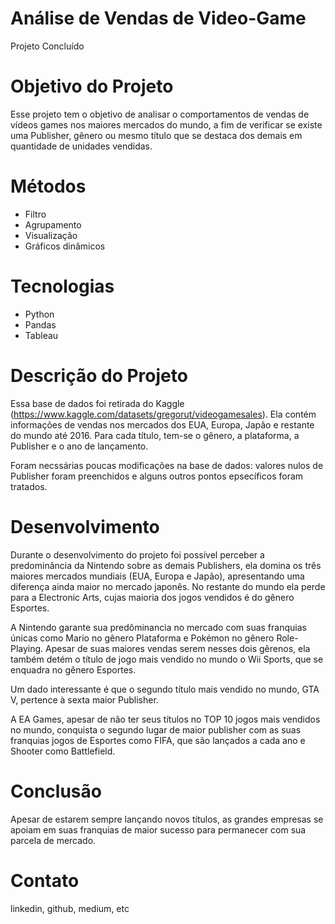 # Análise de Vendas de Video-Game

  Projeto Concluído
# Objetivo do Projeto

  Esse projeto tem o objetivo de analisar o comportamentos de vendas de vídeos games nos maiores mercados do mundo, a fim de verificar se existe uma Publisher, gênero ou mesmo título que se destaca dos demais em quantidade de unidades vendidas.
# Métodos

  - Filtro
  - Agrupamento
  - Visualização
  - Gráficos dinâmicos
# Tecnologias 

  - Python
  - Pandas
  - Tableau
# Descrição do Projeto

  Essa base de dados foi retirada do Kaggle (https://www.kaggle.com/datasets/gregorut/videogamesales). Ela contém informações de vendas nos mercados dos EUA, Europa, Japão e restante do mundo até 2016. Para cada título, tem-se o gênero, a plataforma, a Publisher e o ano de lançamento.

  Foram necssárias poucas modificações na base de dados: valores nulos de Publisher foram preenchidos e alguns outros pontos epsecíficos foram tratados.

# Desenvolvimento
  
  Durante o desenvolvimento do projeto foi possível perceber a predominância da Nintendo sobre as demais Publishers, ela domina os três maiores mercados mundiais (EUA, Europa e Japão), apresentando uma diferença ainda maior no mercado japonês. No restante do mundo ela perde para a Electronic Arts, cujas maioria dos jogos vendidos é do gênero Esportes.

  A Nintendo garante sua predôminancia no mercado com suas franquias únicas como Mario no gênero Plataforma e Pokémon no gênero Role-Playing. Apesar de suas maiores vendas serem nesses dois gêrenos, ela também detém o título de jogo mais vendido no mundo o Wii Sports, que se enquadra no gênero Esportes. 

  Um dado interessante é que o segundo título mais vendido no mundo, GTA V, pertence à sexta maior Publisher.

  A EA Games, apesar de não ter seus títulos no TOP 10 jogos mais vendidos no mundo, conquista o segundo lugar de maior publisher com as suas franquias jogos de Esportes como FIFA, que são lançados a cada ano e Shooter como Battlefield.

# Conclusão
  Apesar de estarem sempre lançando novos títulos, as grandes empresas se apoiam em suas franquias de maior sucesso para permanecer com sua parcela de mercado.
  
# Contato
  linkedin, github, medium, etc 
